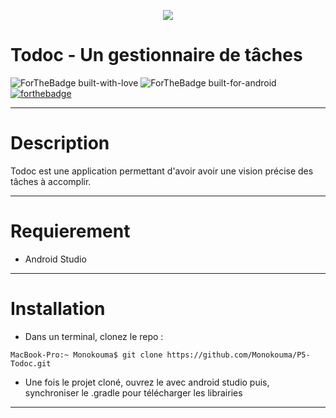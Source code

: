 <p align=center> 
  <img src="https://firebasestorage.googleapis.com/v0/b/go4lunch-89f10.appspot.com/o/lunch-box.png?alt=media&token=a5ae7552-9c2b-4ac1-adeb-e2b2fcc020eb">
</p>

# Todoc - Un gestionnaire de tâches 

![ForTheBadge built-with-love](http://ForTheBadge.com/images/badges/built-with-love.svg) ![ForTheBadge built-for-android](https://forthebadge.com/images/badges/built-for-android.svg) [![forthebadge](https://forthebadge.com/images/badges/made-with-kotlin.svg)](https://forthebadge.com)
***

# Description

Todoc est une application permettant d'avoir avoir une vision précise des tâches à
accomplir.
***

# Requierement

- Android Studio
***

# Installation

- Dans un terminal, clonez le repo : 
```console
MacBook-Pro:~ Monokouma$ git clone https://github.com/Monokouma/P5-Todoc.git
```
- Une fois le projet cloné, ouvrez le avec android studio puis, synchroniser le .gradle pour télécharger les librairies
***

